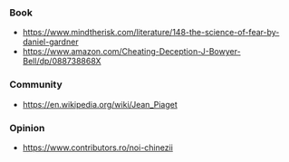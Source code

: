 ### Book

- https://www.mindtherisk.com/literature/148-the-science-of-fear-by-daniel-gardner
- https://www.amazon.com/Cheating-Deception-J-Bowyer-Bell/dp/088738868X


### Community

- https://en.wikipedia.org/wiki/Jean_Piaget


### Opinion

- https://www.contributors.ro/noi-chinezii
